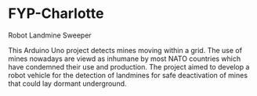 # FYP-Charlotte
Robot Landmine Sweeper

This Arduino Uno project detects mines moving within a grid. The use of mines nowadays are viewd as inhumane by most NATO countries which have condemned their use and production. The project aimed to develop a robot vehicle for the detection of landmines for safe deactivation of mines that could lay dormant underground.
